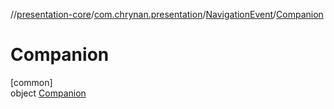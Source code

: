 //[presentation-core](../../../../index.md)/[com.chrynan.presentation](../../index.md)/[NavigationEvent](../index.md)/[Companion](index.md)

# Companion

[common]\
object [Companion](index.md)
